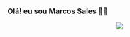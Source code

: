 ### Olá! eu sou Marcos Sales ✌🏿    

<p align="center"> 
  <a href="https://skillicons.dev">
    <img src="https://skillicons.dev/icons?i=git,kubernetes,docker,c,vim" />
  </a>
</p>
